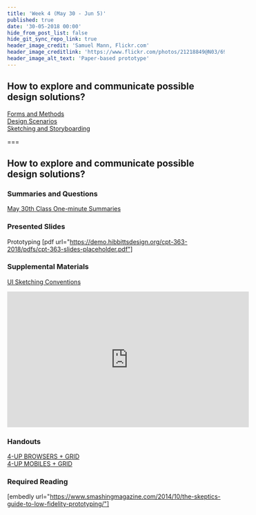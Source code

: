 ```yaml
---
title: 'Week 4 (May 30 - Jun 5)'
published: true
date: '30-05-2018 00:00'
hide_from_post_list: false
hide_git_sync_repo_link: true
header_image_credit: 'Samuel Mann, Flickr.com'
header_image_creditlink: 'https://www.flickr.com/photos/21218849@N03/6968244538/'
header_image_alt_text: 'Paper-based prototype'
---
```


## How to explore and communicate possible design solutions?
[Forms and Methods](https://demo.hibbittsdesign.org/cpt-363-2018/pdfs/cpt-363-slides-placeholder.pdf#page=3)  
[Design Scenarios](https://demo.hibbittsdesign.org/cpt-363-2018/pdfs/cpt-363-slides-placeholder.pdf#page=4)  
[Sketching and Storyboarding](https://demo.hibbittsdesign.org/cpt-363-2018/pdfs/cpt-363-slides-placeholder.pdf#page=5)  

===

## **How to explore and communicate possible design solutions?**

### Summaries and Questions  
[May 30th Class One-minute Summaries](https://sso.canvaslms.com/courses/1413912/assignments/9519523)

### Presented Slides  
Prototyping
[pdf url="https://demo.hibbittsdesign.org/cpt-363-2018/pdfs/cpt-363-slides-placeholder.pdf"]  

### Supplemental Materials  
[UI Sketching Conventions](https://www.youtube.com/watch?v=MwidSAlbEB8)  
<div class="embed-responsive embed-responsive-4by3"><iframe width="560" height="315" src="https://www.youtube.com/embed/MwidSAlbEB8" frameborder="0" allowfullscreen></iframe></div>

### Handouts
[4-UP BROWSERS + GRID](https://sso.canvaslms.com/courses/1413912/files/folder/Handouts/Sketching%20Templates/sneakpeekit-4-browsers)  
[4-UP MOBILES + GRID](https://sso.canvaslms.com/courses/1413912/files/folder/Handouts/Sketching%20Templates/sneakpeekit-4-mobiles)  

### Required Reading  
[embedly url="https://www.smashingmagazine.com/2014/10/the-skeptics-guide-to-low-fidelity-prototyping/"]
